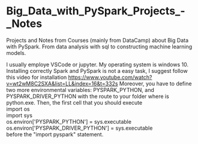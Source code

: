 # Big_Data_with_PySpark_Projects_-_Notes
Projects and Notes from Courses (mainly from DataCamp) about Big Data with PySpark. From data analysis with sql to constructing machine learning models.  

I usually employe VSCode or jupyter. My operating system is windows 10. Installing correctly Spark and PySpark is not a easy task, I suggest follow this video for installation https://www.youtube.com/watch?v=wt2wM8C2SXA&list=LL&index=16&t=332s Moreover, you have to define two more environmental variables: PYSPARK_PYTHON, and PYSPARK_DRIVER_PYTHON with the route to your folder where is python.exe. Then, the first cell that you should execute   
import os  
import sys  
os.environ['PYSPARK_PYTHON'] = sys.executable  
os.environ['PYSPARK_DRIVER_PYTHON'] = sys.executable  
before the "import pyspark" statement.  
